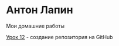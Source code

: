 
# Антон Лапин
Мои домашние работы

[Урок 12](https://anton-lapin.github.io/lesson_12/ "Работа с Github") - создание репозитория на GitHub
